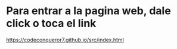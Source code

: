 # Para entrar a la pagina web, dale click o toca el link
https://codeconqueror7.github.io/src/index.html

